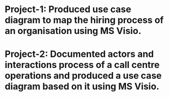 
# Project-1: Produced use case diagram to map the hiring process of an organisation using MS Visio.

# Project-2: Documented actors and interactions process of a call centre operations and produced a use case diagram based on it using MS Visio.

